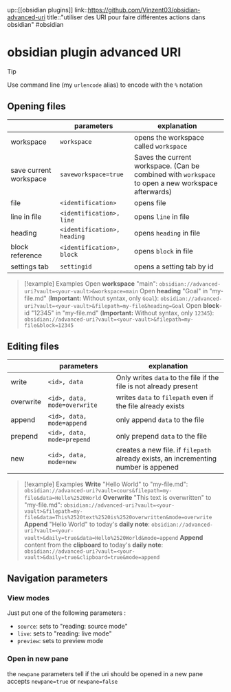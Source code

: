 up::[[obsidian plugins]]
link::https://github.com/Vinzent03/obsidian-advanced-uri
title::"utiliser des URI pour faire différentes actions dans obsidian"
#obsidian 
# obsidian plugin advanced URI

> [!tip]
> Use command line (my `urlencode` alias) to encode with the `%` notation

## Opening files

|                        | parameters                  | explanation                                                                                        |
| ---------------------- | --------------------------- | -------------------------------------------------------------------------------------------------- |
| workspace              | `workspace`                 | opens the workspace called `workspace`                                                             |
| save current workspace | `saveworkspace=true`        | Saves the current workspace. (Can be combined with `workspace` to open a new workspace afterwards) |
| file                   | `<identification>`          | opens file                                                                                         |
| line in file           | `<identification>, line`    | opens `line` in file                                                                               |
| heading                | `<identification>, heading` | opens `heading` in file                                                                            |
| block reference        | `<identification>, block`   | opens `block` in file                                                                              |
| settings tab           | `settingid`                 | opens a setting tab by id                                                                          |


> [!example] Examples
> Open **workspace** "main":
> `obsidian://advanced-uri?vault=<your-vault>&workspace=main`
> Open **heading** "Goal" in "my-file.md" (**Important:** Without syntax, only `Goal`):
> `obsidian://advanced-uri?vault=<your-vault>&filepath=my-file&heading=Goal`
> Open **block**-id "12345" in "my-file.md" (**Important:** Without syntax, only `12345`):
> `obsidian://advanced-uri?vault=<your-vault>&filepath=my-file&block=12345`


## Editing files

|           | parameters                   | explanation                                                       |
| --------- | ---------------------------- | ----------------------------------------------------------------- |
| write     | `<id>, data`                 | Only writes `data` to the file if the file is not already present |
| overwrite | `<id>, data, mode=overwrite` | writes `data` to `filepath` even if the file already exists       |
| append    | `<id>, data, mode=append`    | only append `data` to the file                                    |
| prepend   | `<id>, data, mode=prepend`   | only prepend `data` to the file                                   |
| new       | `<id>, data, mode=new`       | creates a new file. if `filepath` already exists, an incrementing number is appened                                                                  |

> [!example] Examples
> **Write** "Hello World" to "my-file.md":
> `obsidian://advanced-uri?vault=cours&filepath=my-file&data=Hello%2520World`
> **Overwrite** "This text is overwritten" to "my-file.md":
> `obsidian://advanced-uri?vault=<your-vault>&filepath=my-file&data=This%2520text%2520is%2520overwritten&mode=overwrite`
> **Append** "Hello World" to today's **daily note**:
> `obsidian://advanced-uri?vault=<your-vault>&daily=true&data=Hello%2520World&mode=append`
> **Append** content from the **clipboard** to today's **daily note**:
> `obsidian://advanced-uri?vault=<your-vault>&daily=true&clipboard=true&mode=append`


## Navigation parameters
### View modes
Just put one of the following parameters :
 - `source`: sets to "reading: source mode"
 - `live`: sets to "reading: live mode"
 - `preview`: sets to preview mode

### Open in new pane
the `newpane` parameters tell if the uri should be opened in a new pane
accepts `newpane=true` or `newpane=false`